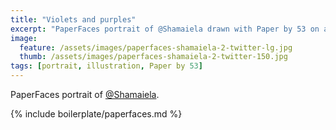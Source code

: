 ```yaml
---
title: "Violets and purples"
excerpt: "PaperFaces portrait of @Shamaiela drawn with Paper by 53 on an iPad."
image: 
  feature: /assets/images/paperfaces-shamaiela-2-twitter-lg.jpg
  thumb: /assets/images/paperfaces-shamaiela-2-twitter-150.jpg
tags: [portrait, illustration, Paper by 53]
---
```


PaperFaces portrait of [@Shamaiela](http://twitter.com/Shamaiela).

{% include boilerplate/paperfaces.md %}
